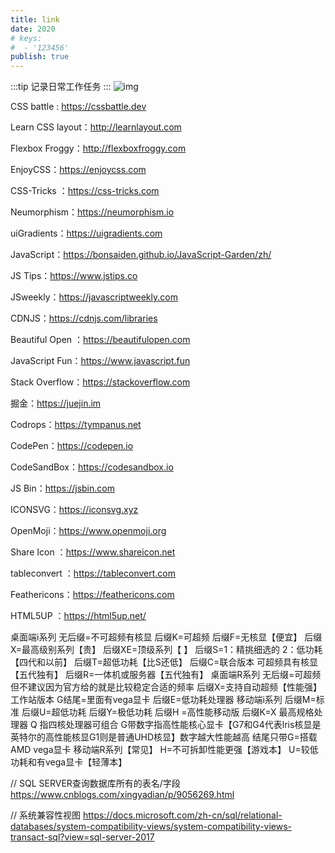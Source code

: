 ```yaml
---
title: link
date: 2020
# keys:
#  - '123456' 
publish: true
---
```

:::tip
记录日常工作任务
:::
![img]()

<!-- more -->
CSS battle : https://cssbattle.dev

Learn CSS layout：http://learnlayout.com

Flexbox Froggy：http://flexboxfroggy.com

EnjoyCSS：https://enjoycss.com

CSS-Tricks ：https://css-tricks.com

Neumorphism：https://neumorphism.io

uiGradients：https://uigradients.com

JavaScript：https://bonsaiden.github.io/JavaScript-Garden/zh/

JS Tips：https://www.jstips.co

JSweekly：https://javascriptweekly.com

CDNJS：https://cdnjs.com/libraries

Beautiful Open ：https://beautifulopen.com

JavaScript Fun：https://www.javascript.fun

Stack Overflow：https://stackoverflow.com

掘金：https://juejin.im

Codrops：https://tympanus.net

CodePen：https://codepen.io

CodeSandBox：https://codesandbox.io

 JS Bin：https://jsbin.com

ICONSVG：https://iconsvg.xyz

OpenMoji：https://www.openmoji.org

Share Icon ：https://www.shareicon.net

tableconvert ：https://tableconvert.com

Feathericons：https://feathericons.com

HTML5UP ：https://html5up.net/





桌面端i系列
无后缀=不可超频有核显
后缀K=可超频
后缀F=无核显【便宜】
后缀X=最高级别系列【贵】
后缀XE=顶级系列【 】
后缀S=1：精挑细选的 2：低功耗【四代和以前】
后缀T=超低功耗【比S还低】
后缀C=联合版本 可超频具有核显【五代独有】
后缀R=一体机或服务器【五代独有】
桌面端R系列
无后缀=可超频但不建议因为官方给的就是比较稳定合适的频率
后缀X=支持自动超频【性能强】
工作站版本
G结尾=里面有vega显卡
后缀E=低功耗处理器
移动端i系列
后缀M=标准
后缀U=超低功耗
后缀Y=极低功耗
后缀H =高性能移动版
后缀K=X 最高规格处理器
Q 指四核处理器可组合
G带数字指高性能核心显卡【G7和G4代表lris核显是英特尔的高性能核显G1则是普通UHD核显】数字越大性能越高
结尾只带G=搭载AMD vega显卡
移动端R系列【常见】
H=不可拆卸性能更强【游戏本】
U=较低功耗和有vega显卡【轻薄本】


// SQL SERVER查询数据库所有的表名/字段
https://www.cnblogs.com/xingyadian/p/9056269.html

// 系统兼容性视图
https://docs.microsoft.com/zh-cn/sql/relational-databases/system-compatibility-views/system-compatibility-views-transact-sql?view=sql-server-2017
